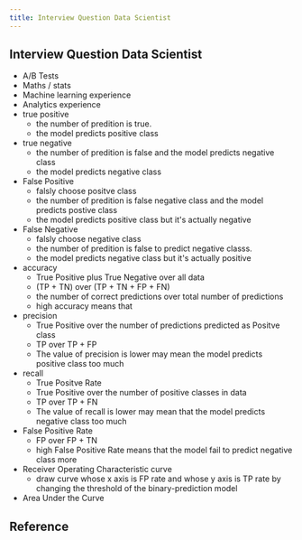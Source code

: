 ```yaml
---
title: Interview Question Data Scientist
---
```


## Interview Question Data Scientist

* A/B Tests
* Maths / stats
* Machine learning experience
* Analytics experience
* true positive
    * the number of predition is true.
    * the model predicts positive class
* true negative
    * the number of predition is false and the model predicts negative class
    * the model predicts negative class
* False Positive
    * falsly choose positve class
    * the number of predition is false negative class and the model predicts postive class
    * the model predicts positive class but it's actually negative
* False Negative
    * falsly choose negative class
    * the number of predition is false to predict negative classs.
    * the model predicts negative class but it's actually positive
* accuracy
    * True Positive plus True Negative over all data
    * (TP + TN) over (TP + TN + FP + FN)
    * the number of correct predictions over total number of predictions
    * high accuracy means that 
* precision
    * True Positive over the number of predictions predicted as Positve class
    * TP over TP + FP
    * The value of precision is lower may mean the model predicts positive class too much
* recall
    * True Positve Rate
    * True Positive over the number of positive classes in data
    * TP over TP + FN
    * The value of recall is lower may mean that the model predicts negative class too much
* False Positive Rate
    * FP over FP + TN
    * high False Positive Rate means that the model fail to predict negative class more
* Receiver Operating Characteristic curve
    * draw curve whose x axis is FP rate and whose y axis is TP rate by changing the threshold of the binary-prediction model
* Area Under the Curve

## Reference
